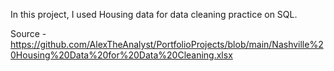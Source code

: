 In this project, I used Housing data for data cleaning practice on SQL. 

Source - https://github.com/AlexTheAnalyst/PortfolioProjects/blob/main/Nashville%20Housing%20Data%20for%20Data%20Cleaning.xlsx
